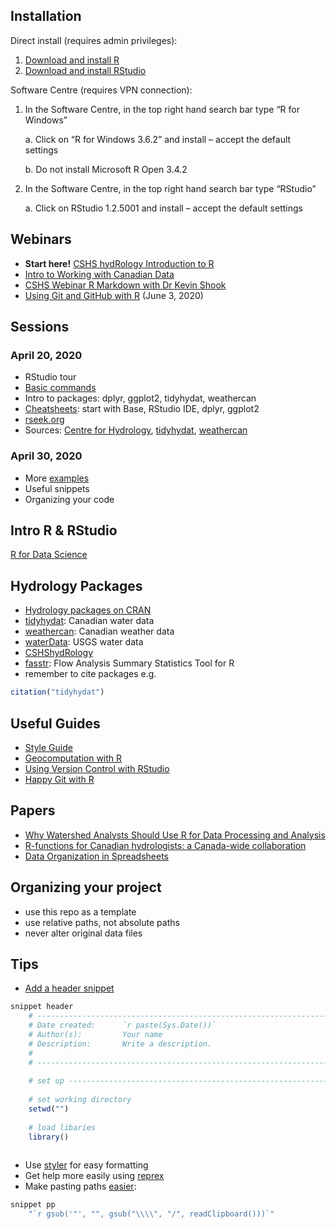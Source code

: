## Installation

Direct install (requires admin privileges):
1.	[Download and install R](https://cran.rstudio.com/)
2.	[Download and install RStudio](https://rstudio.com/products/rstudio/download/#download)

Software Centre (requires VPN connection):
1.	In the Software Centre, in the top right hand search bar type “R for Windows”

    a.	Click on “R for Windows 3.6.2” and install – accept the default settings
    
    b.	Do not install Microsoft R Open 3.4.2
2.	In the Software Centre, in the top right hand search bar type “RStudio”

    a.	Click on RStudio 1.2.5001 and install – accept the default settings
    
## Webinars

- **Start here!** [CSHS hydRology Introduction to R](https://www.youtube.com/watch?reload=9&v=obXb9MAlZ-M)
- [Intro to Working with Canadian Data](https://www.youtube.com/watch?v=56mrlRvTmao)
- [CSHS Webinar R Markdown with Dr Kevin Shook](https://www.youtube.com/watch?v=TH3oDhRrEy0)
- [Using Git and GitHub with R](https://register.gotowebinar.com/register/861710757767612429) (June 3, 2020) 

## Sessions

### April 20, 2020
- RStudio tour
- [Basic commands](https://github.com/CentreForHydrology/Introduction_to_R)
- Intro to packages: dplyr, ggplot2, tidyhydat, weathercan
- [Cheatsheets](https://rstudio.com/resources/cheatsheets/): start with Base, RStudio IDE, dplyr, ggplot2
- [rseek.org](https://rseek.org/)
- Sources: [Centre for Hydrology](https://github.com/CentreForHydrology), [tidyhydat](https://github.com/ropensci/tidyhydat), [weathercan](https://github.com/rchlumsk/tRaining)

### April 30, 2020
- More [examples](https://github.com/anderumily/R_Resources/tree/master/code)
- Useful snippets
- Organizing your code

## Intro R & RStudio
[R for Data Science](https://r4ds.had.co.nz/)

## Hydrology Packages

- [Hydrology packages on CRAN](https://cran.r-project.org/web/views/Hydrology.html)
- [tidyhydat](https://docs.ropensci.org/tidyhydat/): Canadian water data
- [weathercan](https://docs.ropensci.org/weathercan/): Canadian weather data
- [waterData](https://cran.rstudio.com/web/packages/waterData/index.html): USGS water data
- [CSHShydRology](https://github.com/CSHS-CWRA/CSHShydRology)
- [fasstr](https://github.com/bcgov/fasstr): Flow Analysis Summary Statistics Tool for R
- remember to cite packages e.g.
```r 
citation("tidyhydat")
```
## Useful Guides

- [Style Guide](https://style.tidyverse.org/)
- [Geocomputation with R](https://geocompr.robinlovelace.net/)
- [Using Version Control with RStudio](https://support.rstudio.com/hc/en-us/articles/200532077?version=1.2.5001&mode=desktop)
- [Happy Git with R](https://happygitwithr.com/index.html)

## Papers

- [Why Watershed Analysts Should Use R for Data Processing and Analysis](https://www.researchgate.net/publication/326597102_Why_Watershed_Analysts_Should_Use_R_for_Data_Processing_and_Analysis)
- [R-functions for Canadian hydrologists: a Canada-wide collaboration](https://www.tandfonline.com/doi/full/10.1080/07011784.2018.1492884)
- [Data Organization in Spreadsheets](https://www.tandfonline.com/doi/full/10.1080/00031305.2017.1375989)

## Organizing your project

- use this repo as a template
- use relative paths, not absolute paths
- never alter original data files

## Tips

- [Add a header snippet](http://timfarewell.co.uk/my-r-script-header-template/)

```r
snippet header
	# -------------------------------------------------------------------------
	# Date created:      `r paste(Sys.Date())`
	# Author(s):         Your name
	# Description:       Write a description.
	#   
	# -------------------------------------------------------------------------
	
	# set up ------------------------------------------------------------------
	
	# set working directory
	setwd("")
	
	# load libaries
	library()
	
```

- Use [styler](https://styler.r-lib.org/) for easy formatting
- Get help more easily using [reprex](https://www.tidyverse.org/help/)
- Make pasting paths [easier](https://stackoverflow.com/questions/17605563/efficiently-convert-backslash-to-forward-slash-in-r): 

```r
snippet pp
    "`r gsub('"', "", gsub("\\\\", "/", readClipboard()))`"
```




